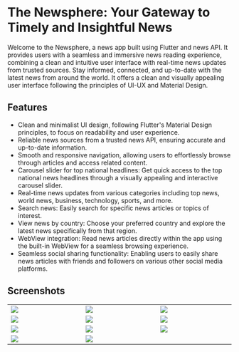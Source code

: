 # The Newsphere: Your Gateway to Timely and Insightful News

Welcome to the Newsphere, a news app built using Flutter and news API. It provides users with a seamless and immersive news reading experience, combining a clean and intuitive user interface with real-time news updates from trusted sources. Stay informed, connected, and up-to-date with the latest news from around the world. It offers a clean and visually appealing user interface following the principles of UI-UX and Material Design.

## Features

- Clean and minimalist UI design, following Flutter's Material Design principles, to focus on readability and user experience.
- Reliable news sources from a trusted news API, ensuring accurate and up-to-date information.
- Smooth and responsive navigation, allowing users to effortlessly browse through articles and access related content.
- Carousel slider for top national headlines: Get quick access to the top national news headlines through a visually appealing and interactive carousel slider.
- Real-time news updates from various categories including top news, world news, business, technology, sports, and more.
- Search news: Easily search for specific news articles or topics of interest.
- View news by country: Choose your preferred country and explore the latest news specifically from that region.
- WebView integration: Read news articles directly within the app using the built-in WebView for a seamless browsing experience.
- Seamless social sharing functionality: Enabling users to easily share news articles with friends and followers on various other social media platforms.

## Screenshots

<table width="100%">
  <tbody>
    <tr>
      <td width="1%"><img src="https://github.com/Kajal13081/The_Newsphere/assets/80222700/a56804b3-500d-4e7f-a899-7ce726949e30"/></td>
      <td width="1%"><img src="https://github.com/Kajal13081/The_Newsphere/assets/80222700/007af81e-b734-47f0-a58c-952a3ed3fb20"/></td>
       <td width="1%"><img src="https://github.com/Kajal13081/The_Newsphere/assets/80222700/73343221-5133-40d4-8a73-7a3ad65f6dc1"/></td>
    </tr>
    <tr>
      <td width="1%"><img src="https://github.com/Kajal13081/The_Newsphere/assets/80222700/0ea6fa2c-076e-4f9d-a35a-c793ffcae814"/></td>
      <td width="1%"><img src="https://github.com/Kajal13081/The_Newsphere/assets/80222700/b8b4a8eb-f2d4-4d14-a9a2-a1206d3c7a4a"/></td>
       <td width="1%"><img src="https://github.com/Kajal13081/The_Newsphere/assets/80222700/5d952f11-18d2-4e11-abfc-6d6b3ebd5cef"/></td>
    </tr>
    <tr>
      <td width="1%"><img src="https://github.com/Kajal13081/The_Newsphere/assets/80222700/a95b9280-6345-4e6c-9b00-09579f3a7c96"/></td>
      <td width="1%"><img src="https://github.com/Kajal13081/The_Newsphere/assets/80222700/4a0f63f5-7429-4c47-993e-49b6a29187f7"/></td>
       <td width="1%"><img src="https://github.com/Kajal13081/The_Newsphere/assets/80222700/7f8f105f-46cc-4ddf-9134-d6899692c6ab"/></td>
    </tr>
    <tr>
      <td width="1%"><img src="https://github.com/Kajal13081/The_Newsphere/assets/80222700/cac7927b-237d-4513-97a6-aaa1abb9fc7c"/></td>
      <td width="1%"><img src="https://github.com/Kajal13081/The_Newsphere/assets/80222700/7878f3f3-23f1-4cdb-b499-605b2c5354b9"/></td>
    </tr>
  </tbody>
</table>
